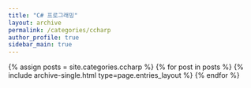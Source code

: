 ```yaml
---
title: "C# 프로그래밍"
layout: archive
permalink: /categories/ccharp
author_profile: true
sidebar_main: true
---
```



{% assign posts = site.categories.ccharp %}
{% for post in posts %} {% include archive-single.html type=page.entries_layout %} {% endfor %}